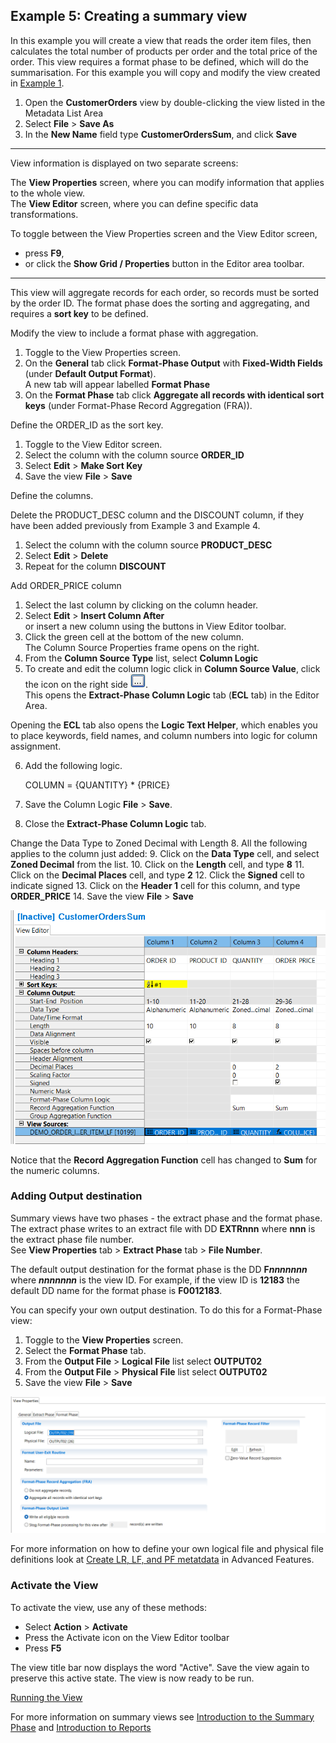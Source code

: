 ## Example 5: Creating a summary view

In this example you will create a view that reads the order item files, then calculates the total number of products per order and the total price of the order. This view requires a format phase to be defined, which will do the summarisation. For this example you will copy and modify the view created in [Example 1](./NewView.md).

1. Open the **CustomerOrders** view by double-clicking the view listed in the Metadata List Area
2. Select **File** > **Save As** 
3. In the **New Name** field type **CustomerOrdersSum**, and click **Save**

---
   View information is displayed on two separate screens:

   The **View Properties** screen, where you can modify information that applies to the whole view.  
   The **View Editor** screen, where you can define specific data transformations.

   To toggle between the View Properties screen and the View Editor screen,  
   - press **F9**,  
   - or click the **Show Grid / Properties** button in the Editor area toolbar.

---  

This view will aggregate records for each order, so records must be sorted by the order ID. The format phase does the sorting and aggregating, and requires a **sort key** to be defined. 

Modify the view to include a format phase with aggregation.

1. Toggle to the View Properties screen.
2. On the **General** tab click **Format-Phase Output** with **Fixed-Width Fields** (under **Default Output Format**).   
A new tab will appear labelled **Format Phase**
1. On the **Format Phase** tab click **Aggregate all records with identical sort keys** (under Format-Phase Record Aggregation (FRA)).

Define the ORDER_ID as the sort key.

1. Toggle to the View Editor screen.
2. Select the column with the column source **ORDER_ID**
3. Select **Edit** > **Make Sort Key**
4. Save the view **File** > **Save**   

Define the columns.

Delete the PRODUCT_DESC column and the DISCOUNT column, if they have been added previously from Example 3 and Example 4.

1. Select the column with the column source **PRODUCT_DESC**
2. Select **Edit** > **Delete**
3. Repeat for the column **DISCOUNT**

Add ORDER_PRICE column

1. Select the last column by clicking on the column header.
2. Select **Edit** > **Insert Column After**  
or insert a new column using the buttons in View Editor toolbar.  
3. Click the green cell at the bottom of the new column.  
The Column Source Properties frame opens on the right.  
4.  From the **Column Source Type** list, select **Column Logic**
5.  To create and edit the column logic click in **Column Source Value**, click the icon on the right side ![Three dot icon](../../images/Icon_Three_Dots_01.gif).   
This opens the **Extract-Phase Column Logic** tab (**ECL** tab) in the Editor Area.  
  
Opening the **ECL** tab also opens the **Logic Text Helper**, which enables you to place keywords, field names, and column numbers into logic for column assignment.

6. Add the following logic. 

      COLUMN = {QUANTITY} * {PRICE}

7. Save the Column Logic **File** > **Save**.
8. Close the **Extract-Phase Column Logic** tab.

Change the Data Type to Zoned Decimal with Length 8. All the following applies to the column just added:
9. Click on the **Data Type** cell, and select **Zoned Decimal** from the list. 
10. Click on the **Length** cell, and type **8** 
11. Click on the **Decimal Places** cell, and type **2** 
12. Click the **Signed** cell to indicate signed
13. Click on the **Header 1** cell for this column, and type **ORDER_PRICE** 
14. Save the view **File** > **Save**

![View Editor tab, showing columns.](../../images/FormatViewEditor.png)

Notice that the **Record Aggregation Function** cell has changed to **Sum** for the numeric columns.

### Adding Output destination

Summary views have two phases - the extract phase and the format phase. The extract phase writes to an extract file with DD **EXTRnnn** where **nnn** is the extract phase file number.  
See **View Properties** tab > **Extract Phase** tab > **File Number**. 

The default output destination for the format phase is the DD **F*****nnnnnnn*** where ***nnnnnnn*** is the view ID. For example, if the view ID is **12183** the default DD name for the format phase is **F0012183**.

You can specify your own output destination. To do this for a Format-Phase view:

1. Toggle to the **View Properties** screen.
2. Select the **Format Phase** tab.
2. From the **Output File** > **Logical File** list select **OUTPUT02**
3. From the **Output File** > **Physical File** list select **OUTPUT02**
4. Save the view **File** > **Save**


![View properties tab, showing Format Phase properties.](../../images/FormatViewProperties.png)

For more information on how to define your own logical file and physical file definitions look at [Create LR, LF, and PF metatdata](../../AdvancedFeatures/MetaData/CreateLRLFPFs.md) in Advanced Features.

### Activate the View 

To activate the view, use any of these methods: 
- Select  **Action** > **Activate** 
- Press the Activate icon on the View Editor toolbar 
- Press **F5**

The view title bar now displays the word "Active". Save the view again to preserve this active state. The view is now ready to be run.

[Running the View](../RunView/RunView.md)


For more information on summary views see [Introduction to the Summary Phase](Intro4_Introduction_to_Format_Phase.md) and [Introduction to Reports](Intro9_Hardcopy_Output.md)
